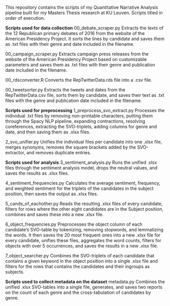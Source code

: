This repository contains the scripts of my Quantitative Narrative Analysis pipeline built for my Masters Thesis research at KU Leuven. Scripts titled in order of execution.

**Scripts used for data collection**
00_debate_scraper.py  Extracts the texts of the 12 Republican primary debates of 2016 from the website of the American Presidency Project. It sorts the lines by candidate and saves them as .txt files with their genre and date included in the filename.

00_campaign_scraper.py Extracts campaign press releases from the website of the American Presidency Project based on customizable parameters and saves them as .txt files with their genre and publication date included in the filename.

00_rdsconverter.R  	Converts the RepTwitterData.rds file into a .csv file.

00_tweetsorter.py  	Extracts the tweets and dates from the RepTwitterData.csv file, sorts them by candidate, and saves their text as .txt files with the genre and publication date included in the filename.

**Scripts used for preprocessing**
1_preprocess_svo_extract.py  	Processes the individual .txt files by removing non-printable characters, putting them through the Spacy NLP pipeline, expanding contractions, resolving coreferences, extracting the SVO-triplets, adding columns for genre and date, and then saving them as .xlsx files.

2_svo_unifier.py  	Unifies the individual files per candidate into one .xlsx file, merges synonyms, removes the square brackets added by the SVO-extractor, and removes duplicate entries.
	
**Scripts used for analysis**
3_sentiment_analysis.py  	Runs the unified .xlsx files through the sentiment analysis model, drops the neutral values, and saves the results as .xlsx files.

4_sentiment_frequencies.py  	Calculates the average sentiment, frequency, and weighted sentiment for the triplets of the candidates in the subject position, then saves the output as .xlsx files.

5_cands_of_eachother.py  Reads the resulting .xlsx files of every candidate, filters for rows where the other eight candidates are in the Subject position, combines and saves these into a new .xlsx file.

6_object_frequencies.py  	Preprocesses the object column of each candidate’s SVO-table by tokenizing, removing stopwords, and lemmatizing the words. It then saves the 20 most frequent ones into a new .xlsx file for every candidate, unifies these files, aggregates the word counts, filters for objects with over 5 occurrences, and saves the results in a new .xlsx file.

7_object_searcher.py  	Combines the SVO-triplets of each candidate that contains a given keyword in the object position into a single .xlsx file and filters for the rows that contains the candidates and their ingroups as subjects.
	
**Scripts used to collect metadata on the dataset**
metadata.py  	Combines the unified .xlsx SVO-tables into a single file, generates, and saves two reports on the count of each genre and the cross-tabulation of candidates by genre.

